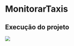 # MonitorarTaxis

## Execução do projeto

<p>
  <img src="src/main/resources/gif-to-readme/monitorar-taxis.gif">
</p>
